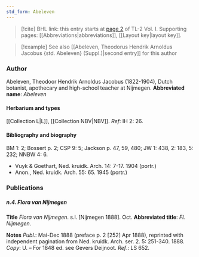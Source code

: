 ```yaml
---
std_form: Abeleven
---
```


> [!cite] BHL link: this entry starts at [page 2](https://www.biodiversitylibrary.org/page/33120095) of TL-2 Vol. I.
> Supporting pages: [[Abbreviations|abbreviations]], [[Layout key|layout key]].

> [!example] See also [[Abeleven, Theodorus Hendrik Arnoldus Jacobus {std. Abeleven} (Suppl.)|second entry]] for this author

### Author

Abeleven, Theodoor Hendrik Arnoldus Jacobus (1822-1904), Dutch botanist, apothecary and high-school teacher at Nijmegen. 
**Abbreviated name**: *Abeleven*

#### Herbarium and types

[[Collection L|L]], [[Collection NBV|NBV]].
*Ref*: IH 2: 26.

#### Bibliography and biography

BM 1: 2; Bossert p. 2; CSP 9: 5; Jackson p. 47, 59, 480; JW 1: 438, 2: 183, 5: 232; NNBW 4: 6.
- Vuyk & Goethart, Ned. kruidk. Arch. 14: 7-17. 1904 (portr.)
- Anon., Ned. kruidk. Arch. 55: 65. 1945 (portr.)

### Publications

##### n.4. Flora van Nijmegen

**Title**
*Flora van Nijmegen*. s.l. \[Nijmegen 1888\]. Oct.
**Abbreviated title**: *Fl. Nijmegen*.

**Notes**
*Publ*.: Mai-Dec 1888 (preface p. 2 \[252\] Apr 1888), reprinted with independent pagination from Ned. kruidk. Arch. ser. 2. 5: 251-340. 1888. *Copy*: U. – For 1848 ed. see Gevers Deijnoot.
*Ref*.: LS 652.

